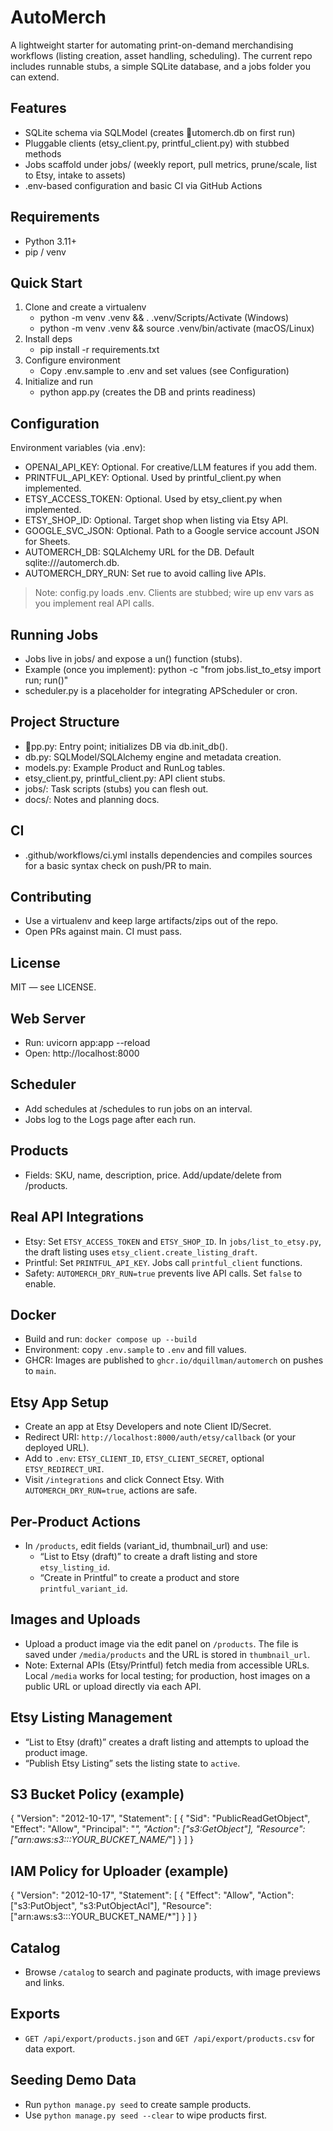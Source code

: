 ﻿# AutoMerch

A lightweight starter for automating print-on-demand merchandising workflows (listing creation, asset handling, scheduling). The current repo includes runnable stubs, a simple SQLite database, and a jobs folder you can extend.

## Features
- SQLite schema via SQLModel (creates utomerch.db on first run)
- Pluggable clients (etsy_client.py, printful_client.py) with stubbed methods
- Jobs scaffold under jobs/ (weekly report, pull metrics, prune/scale, list to Etsy, intake to assets)
- .env-based configuration and basic CI via GitHub Actions

## Requirements
- Python 3.11+
- pip / venv

## Quick Start
1. Clone and create a virtualenv
   - python -m venv .venv && . .venv/Scripts/Activate (Windows)
   - python -m venv .venv && source .venv/bin/activate (macOS/Linux)
2. Install deps
   - pip install -r requirements.txt
3. Configure environment
   - Copy .env.sample to .env and set values (see Configuration)
4. Initialize and run
   - python app.py (creates the DB and prints readiness)

## Configuration
Environment variables (via .env):
- OPENAI_API_KEY: Optional. For creative/LLM features if you add them.
- PRINTFUL_API_KEY: Optional. Used by printful_client.py when implemented.
- ETSY_ACCESS_TOKEN: Optional. Used by etsy_client.py when implemented.
- ETSY_SHOP_ID: Optional. Target shop when listing via Etsy API.
- GOOGLE_SVC_JSON: Optional. Path to a Google service account JSON for Sheets.
- AUTOMERCH_DB: SQLAlchemy URL for the DB. Default sqlite:///automerch.db.
- AUTOMERCH_DRY_RUN: Set 	rue to avoid calling live APIs.

> Note: config.py loads .env. Clients are stubbed; wire up env vars as you implement real API calls.

## Running Jobs
- Jobs live in jobs/ and expose a un() function (stubs).
- Example (once you implement): python -c "from jobs.list_to_etsy import run; run()"
- scheduler.py is a placeholder for integrating APScheduler or cron.

## Project Structure
- pp.py: Entry point; initializes DB via db.init_db().
- db.py: SQLModel/SQLAlchemy engine and metadata creation.
- models.py: Example Product and RunLog tables.
- etsy_client.py, printful_client.py: API client stubs.
- jobs/: Task scripts (stubs) you can flesh out.
- docs/: Notes and planning docs.

## CI
- .github/workflows/ci.yml installs dependencies and compiles sources for a basic syntax check on push/PR to main.

## Contributing
- Use a virtualenv and keep large artifacts/zips out of the repo.
- Open PRs against main. CI must pass.

## License
MIT — see LICENSE.


## Web Server
- Run: uvicorn app:app --reload
- Open: http://localhost:8000


## Scheduler
- Add schedules at /schedules to run jobs on an interval.
- Jobs log to the Logs page after each run.

## Products
- Fields: SKU, name, description, price. Add/update/delete from /products.

## Real API Integrations
- Etsy: Set `ETSY_ACCESS_TOKEN` and `ETSY_SHOP_ID`. In `jobs/list_to_etsy.py`, the draft listing uses `etsy_client.create_listing_draft`.
- Printful: Set `PRINTFUL_API_KEY`. Jobs call `printful_client` functions.
- Safety: `AUTOMERCH_DRY_RUN=true` prevents live API calls. Set `false` to enable.

## Docker
- Build and run: `docker compose up --build`
- Environment: copy `.env.sample` to `.env` and fill values.
- GHCR: Images are published to `ghcr.io/dquillman/automerch` on pushes to `main`.
## Etsy App Setup
- Create an app at Etsy Developers and note Client ID/Secret.
- Redirect URI: `http://localhost:8000/auth/etsy/callback` (or your deployed URL).
- Add to `.env`: `ETSY_CLIENT_ID`, `ETSY_CLIENT_SECRET`, optional `ETSY_REDIRECT_URI`.
- Visit `/integrations` and click Connect Etsy. With `AUTOMERCH_DRY_RUN=true`, actions are safe.

## Per-Product Actions
- In `/products`, edit fields (variant_id, thumbnail_url) and use:
  - “List to Etsy (draft)” to create a draft listing and store `etsy_listing_id`.
  - “Create in Printful” to create a product and store `printful_variant_id`.
## Images and Uploads
- Upload a product image via the edit panel on `/products`. The file is saved under `/media/products` and the URL is stored in `thumbnail_url`.
- Note: External APIs (Etsy/Printful) fetch media from accessible URLs. Local `/media` works for local testing; for production, host images on a public URL or upload directly via each API.

## Etsy Listing Management
- “List to Etsy (draft)” creates a draft listing and attempts to upload the product image.
- “Publish Etsy Listing” sets the listing state to `active`.
## S3 Bucket Policy (example)
{
  "Version": "2012-10-17",
  "Statement": [
    {
      "Sid": "PublicReadGetObject",
      "Effect": "Allow",
      "Principal": "*",
      "Action": ["s3:GetObject"],
      "Resource": ["arn:aws:s3:::YOUR_BUCKET_NAME/*"]
    }
  ]
}

## IAM Policy for Uploader (example)
{
  "Version": "2012-10-17",
  "Statement": [
    {
      "Effect": "Allow",
      "Action": ["s3:PutObject", "s3:PutObjectAcl"],
      "Resource": ["arn:aws:s3:::YOUR_BUCKET_NAME/*"]
    }
  ]
}
## Catalog
- Browse `/catalog` to search and paginate products, with image previews and links.

## Exports
- `GET /api/export/products.json` and `GET /api/export/products.csv` for data export.
## Seeding Demo Data
- Run `python manage.py seed` to create sample products.
- Use `python manage.py seed --clear` to wipe products first.
